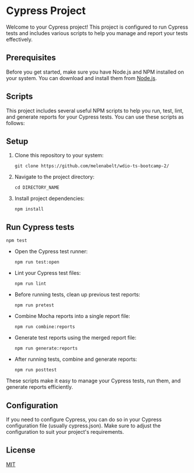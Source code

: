 # Cypress Project

Welcome to your Cypress project! This project is configured to run Cypress tests and includes various scripts to help you manage and report your tests effectively.

## Prerequisites

Before you get started, make sure you have Node.js and NPM installed on your system. You can download and install them from [Node.js](https://nodejs.org/).

## Scripts

This project includes several useful NPM scripts to help you run, test, lint, and generate reports for your Cypress tests. You can use these scripts as follows:

## Setup

1. Clone this repository to your system:

   ```shell
   git clone https://github.com/melenabelt/wdio-ts-bootcamp-2/
   ```

2. Navigate to the project directory:

   ```shell
   cd DIRECTORY_NAME
   ```

3. Install project dependencies:

   ```shell
   npm install
   ```

## Run Cypress tests

   ```shell
   npm test
   ```
- Open the Cypress test runner:
  
  ```shell
  npm run test:open
  ```
- Lint your Cypress test files:
  
  ```shell
  npm run lint
  ```
- Before running tests, clean up previous test reports:

  ```shell
  npm run pretest
  ```
- Combine Mocha reports into a single report file:

  ```shell
  npm run combine:reports
  ```
- Generate test reports using the merged report file:
  
  ```shell
  npm run generate:reports
  ```
- After running tests, combine and generate reports:
  
  ```shell
  npm run posttest
  ```
  
These scripts make it easy to manage your Cypress tests, run them, and generate reports efficiently.

## Configuration

If you need to configure Cypress, you can do so in your Cypress configuration file (usually cypress.json). Make sure to adjust the configuration to suit your project's requirements.

## License

[MIT](https://choosealicense.com/licenses/mit/)
